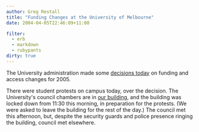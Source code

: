 ```yaml
---
author: Greg Restall
title: "Funding Changes at the University of Melbourne"
date: 2004-04-05T22:46:09+11:00

filter:
  - erb
  - markdown
  - rubypants
dirty: true
---
```


The University administration made some [decisions today](http://www.unimelb.edu.au/highereducationreforms/) on funding and access changes for 2005.

There were student protests on campus today, over the decision.  The University's council chambers are in [our building](http://www.philosophy.unimelb.edu.au/general/), and the building was locked down from 11:30 this morning, in preparation for the protests.  (We were asked to leave the building for the rest of the day.) The council met this afternoon, but, despite the security guards and police presence ringing the building, council met elsewhere.